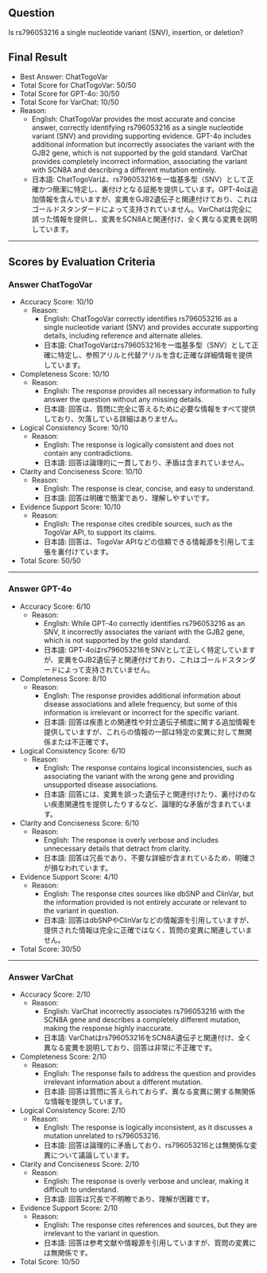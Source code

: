 ## Question

Is rs796053216 a single nucleotide variant (SNV), insertion, or deletion?

## Final Result

- Best Answer: ChatTogoVar
- Total Score for ChatTogoVar: 50/50
- Total Score for GPT-4o: 30/50
- Total Score for VarChat: 10/50
- Reason:
  - English: ChatTogoVar provides the most accurate and concise answer, correctly identifying rs796053216 as a single nucleotide variant (SNV) and providing supporting evidence. GPT-4o includes additional information but incorrectly associates the variant with the GJB2 gene, which is not supported by the gold standard. VarChat provides completely incorrect information, associating the variant with SCN8A and describing a different mutation entirely.
  - 日本語: ChatTogoVarは、rs796053216を一塩基多型（SNV）として正確かつ簡潔に特定し、裏付けとなる証拠を提供しています。GPT-4oは追加情報を含んでいますが、変異をGJB2遺伝子と関連付けており、これはゴールドスタンダードによって支持されていません。VarChatは完全に誤った情報を提供し、変異をSCN8Aと関連付け、全く異なる変異を説明しています。

---

## Scores by Evaluation Criteria

### Answer ChatTogoVar
- Accuracy Score: 10/10
  - Reason: 
    - English: ChatTogoVar correctly identifies rs796053216 as a single nucleotide variant (SNV) and provides accurate supporting details, including reference and alternate alleles.
    - 日本語: ChatTogoVarはrs796053216を一塩基多型（SNV）として正確に特定し、参照アリルと代替アリルを含む正確な詳細情報を提供しています。
- Completeness Score: 10/10
  - Reason: 
    - English: The response provides all necessary information to fully answer the question without any missing details.
    - 日本語: 回答は、質問に完全に答えるために必要な情報をすべて提供しており、欠落している詳細はありません。
- Logical Consistency Score: 10/10
  - Reason: 
    - English: The response is logically consistent and does not contain any contradictions.
    - 日本語: 回答は論理的に一貫しており、矛盾は含まれていません。
- Clarity and Conciseness Score: 10/10
  - Reason: 
    - English: The response is clear, concise, and easy to understand.
    - 日本語: 回答は明確で簡潔であり、理解しやすいです。
- Evidence Support Score: 10/10
  - Reason: 
    - English: The response cites credible sources, such as the TogoVar API, to support its claims.
    - 日本語: 回答は、TogoVar APIなどの信頼できる情報源を引用して主張を裏付けています。
- Total Score: 50/50

---

### Answer GPT-4o
- Accuracy Score: 6/10
  - Reason: 
    - English: While GPT-4o correctly identifies rs796053216 as an SNV, it incorrectly associates the variant with the GJB2 gene, which is not supported by the gold standard.
    - 日本語: GPT-4oはrs796053216をSNVとして正しく特定していますが、変異をGJB2遺伝子と関連付けており、これはゴールドスタンダードによって支持されていません。
- Completeness Score: 8/10
  - Reason: 
    - English: The response provides additional information about disease associations and allele frequency, but some of this information is irrelevant or incorrect for the specific variant.
    - 日本語: 回答は疾患との関連性や対立遺伝子頻度に関する追加情報を提供していますが、これらの情報の一部は特定の変異に対して無関係または不正確です。
- Logical Consistency Score: 6/10
  - Reason: 
    - English: The response contains logical inconsistencies, such as associating the variant with the wrong gene and providing unsupported disease associations.
    - 日本語: 回答には、変異を誤った遺伝子と関連付けたり、裏付けのない疾患関連性を提供したりするなど、論理的な矛盾が含まれています。
- Clarity and Conciseness Score: 6/10
  - Reason: 
    - English: The response is overly verbose and includes unnecessary details that detract from clarity.
    - 日本語: 回答は冗長であり、不要な詳細が含まれているため、明確さが損なわれています。
- Evidence Support Score: 4/10
  - Reason: 
    - English: The response cites sources like dbSNP and ClinVar, but the information provided is not entirely accurate or relevant to the variant in question.
    - 日本語: 回答はdbSNPやClinVarなどの情報源を引用していますが、提供された情報は完全に正確ではなく、質問の変異に関連していません。
- Total Score: 30/50

---

### Answer VarChat
- Accuracy Score: 2/10
  - Reason: 
    - English: VarChat incorrectly associates rs796053216 with the SCN8A gene and describes a completely different mutation, making the response highly inaccurate.
    - 日本語: VarChatはrs796053216をSCN8A遺伝子と関連付け、全く異なる変異を説明しており、回答は非常に不正確です。
- Completeness Score: 2/10
  - Reason: 
    - English: The response fails to address the question and provides irrelevant information about a different mutation.
    - 日本語: 回答は質問に答えられておらず、異なる変異に関する無関係な情報を提供しています。
- Logical Consistency Score: 2/10
  - Reason: 
    - English: The response is logically inconsistent, as it discusses a mutation unrelated to rs796053216.
    - 日本語: 回答は論理的に矛盾しており、rs796053216とは無関係な変異について議論しています。
- Clarity and Conciseness Score: 2/10
  - Reason: 
    - English: The response is overly verbose and unclear, making it difficult to understand.
    - 日本語: 回答は冗長で不明瞭であり、理解が困難です。
- Evidence Support Score: 2/10
  - Reason: 
    - English: The response cites references and sources, but they are irrelevant to the variant in question.
    - 日本語: 回答は参考文献や情報源を引用していますが、質問の変異には無関係です。
- Total Score: 10/50